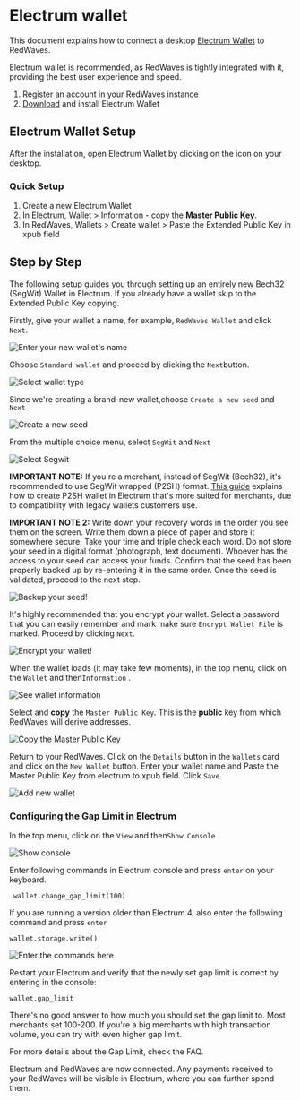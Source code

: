 # Electrum wallet

This document explains how to connect a desktop [Electrum Wallet](https://electrum.org/) to RedWaves.

Electrum wallet is recommended, as RedWaves is tightly integrated with it, providing the best user experience and speed.

1. Register an account in your RedWaves instance
2. ​[Download](https://electrum.org/#download) and install Electrum Wallet

## Electrum Wallet Setup <a href="#electrum-wallet-setup" id="electrum-wallet-setup"></a>

After the installation, open Electrum Wallet by clicking on the icon on your desktop.

### Quick Setup <a href="#quick-setup" id="quick-setup"></a>

1. Create a new Electrum Wallet
2. In Electrum, Wallet > Information - copy the **Master Public Key**.
3. In RedWaves, Wallets > Create wallet > Paste the Extended Public Key in xpub field

## Step by Step <a href="#step-by-step" id="step-by-step"></a>

The following setup guides you through setting up an entirely new Bech32 (SegWit) Wallet in Electrum. If you already have a wallet skip to the Extended Public Key copying.

Firstly, give your wallet a name, for example, `RedWaves Wallet` and click `Next`.

![Enter your new wallet's name](../../.gitbook/assets/electrum\_createwallet.png)

Choose `Standard wallet` and proceed by clicking the `Next`button.

![Select wallet type](../../.gitbook/assets/electrum\_createwallet\_step2.png)

Since we're creating a brand-new wallet,choose `Create a new seed` and `Next`

![Create a new seed](../../.gitbook/assets/electrum\_createwallet\_step3.png)

From the multiple choice menu, select `SegWit` and `Next`

![Select Segwit](../../.gitbook/assets/electrum\_createwallet\_step4.png)

**IMPORTANT NOTE:** If you're a merchant, instead of SegWit (Bech32), it's recommended to use SegWit wrapped (P2SH) format. [This guide](https://www.youtube.com/watch?v=-1DBJWwA2Cw) explains how to create P2SH wallet in Electrum that's more suited for merchants, due to compatibility with legacy wallets customers use.

**IMPORTANT NOTE 2:** Write down your recovery words in the order you see them on the screen. Write them down a piece of paper and store it somewhere secure. Take your time and triple check each word. Do not store your seed in a digital format (photograph, text document). Whoever has the access to your seed can access your funds. Confirm that the seed has been properly backed up by re-entering it in the same order. Once the seed is validated, proceed to the next step.

![Backup your seed!](../../.gitbook/assets/electrum\_createwallet\_step5.png)

It's highly recommended that you encrypt your wallet. Select a password that you can easily remember and mark make sure `Encrypt Wallet File` is marked. Proceed by clicking `Next`.

![Encrypt your wallet!](../../.gitbook/assets/electrum\_createwallet\_step6.png)

When the wallet loads (it may take few moments), in the top menu, click on the `Wallet` and then`Information` .

![See wallet information](../../.gitbook/assets/electrum\_createwallet\_step7.png)

Select and **copy** the `Master Public Key`. This is the **public** key from which RedWaves will derive addresses.

![Copy the Master Public Key](../../.gitbook/assets/electrum\_createwallet\_step8.png)

Return to your RedWaves. Click on the `Details` button in the `Wallets` card and click on the `New Wallet` button. Enter your wallet name and Paste the Master Public Key from electrum to xpub field. Click `Save`.

![Add new wallet](../../.gitbook/assets/connect\_electrum.png)

### Configuring the Gap Limit in Electrum <a href="#configuring-the-gap-limit-in-electrum" id="configuring-the-gap-limit-in-electrum"></a>

In the top menu, click on the `View` and then`Show Console` .

![Show console](../../.gitbook/assets/electrum\_gaplimit.png)

Enter following commands in Electrum console and press `enter` on your keyboard.

```
 wallet.change_gap_limit(100) 
```

If you are running a version older than Electrum 4, also enter the following command and press `enter`

```
wallet.storage.write()
```

![Enter the commands here](../../.gitbook/assets/electrum\_gaplimit\_step2.png)

Restart your Electrum and verify that the newly set gap limit is correct by entering in the console:

```
wallet.gap_limit
```

There's no good answer to how much you should set the gap limit to. Most merchants set 100-200. If you're a big merchants with high transaction volume, you can try with even higher gap limit.

For more details about the Gap Limit, check the FAQ.

Electrum and RedWaves are now connected. Any payments received to your RedWaves will be visible in Electrum, where you can further spend them.
